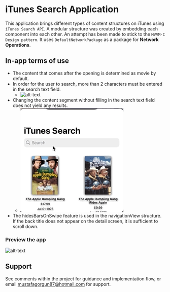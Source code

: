 
# iTunes Search Application

This application brings different types of content structures on iTunes using `iTunes Search API`. A modular structure was created by embedding each component into each other. An attempt has been made to stick to the `MVVM-C Design pattern`. It uses `DefaultNetworkPackage` as a package for **Network Operations**.

## In-app terms of use
- The content that comes after the opening is determined as movie by default.
- In order for the user to search, more than 2 characters must be entered in the search text field.
    - ![alt-text](searchCount.gif) 
- Changing the content segment without filling in the search text field does not yield any results.
    - ![alt-text](searchNeeds.gif) 
- The hidesBarsOnSwipe feature is used in the navigationView structure. If the back title does not appear on the detail screen, it is sufficient to scroll down.

### Preview the app
![alt-text](review.gif) 

## Support
See comments within the project for guidance and implementation flow, or email mustafagorgun87@hotmail.com for support.

